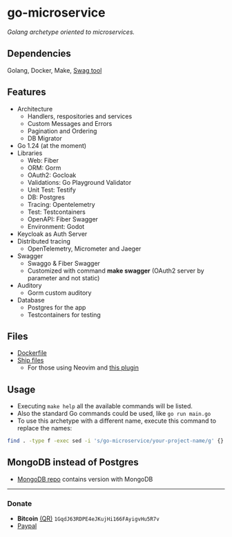# go-microservice
*Golang archetype oriented to microservices.*

## Dependencies
Golang, Docker, Make, [Swag tool](https://github.com/swaggo/swag)

## Features
- Architecture
    - Handlers, respositories and services
    - Custom Messages and Errors
    - Pagination and Ordering
    - DB Migrator
- Go 1.24 (at the moment)
- Libraries
    - Web: Fiber
    - ORM: Gorm
    - OAuth2: Gocloak
    - Validations: Go Playground Validator
    - Unit Test: Testify
    - DB: Postgres
    - Tracing: Opentelemetry
    - Test: Testcontainers
    - OpenAPI: Fiber Swagger
    - Environment: Godot
- Keycloak as Auth Server
- Distributed tracing
    - OpenTelemetry, Micrometer and Jaeger
- Swagger
    - Swaggo & Fiber Swagger
    - Customized with command **make swagger** (OAuth2 server by parameter and not static)
- Auditory
    - Gorm custom auditory
- Database
    - Postgres for the app
    - Testcontainers for testing

## Files
- [Dockerfile](https://github.com/javiorfo/go-microservice/tree/master/Dockerfile)
- [Ship files](https://github.com/javiorfo/java-spring3-microservice/tree/master/ships)
    - For those using Neovim and [this plugin](https://github.com/javiorfo/nvim-ship)

## Usage
- Executing `make help` all the available commands will be listed. 
- Also the standard Go commands could be used, like `go run main.go`
- To use this archetype with a different name, execute this command to replace the names:
```bash
find . -type f -exec sed -i 's/go-microservice/your-project-name/g' {} +
```

## MongoDB instead of Postgres
- [MongoDB repo](https://github.com/javiorfo/go-microservice-mongo) contains version with MongoDB

---

### Donate
- **Bitcoin** [(QR)](https://raw.githubusercontent.com/javiorfo/img/master/crypto/bitcoin.png)  `1GqdJ63RDPE4eJKujHi166FAyigvHu5R7v`
- [Paypal](https://www.paypal.com/donate/?hosted_button_id=FA7SGLSCT2H8G)
